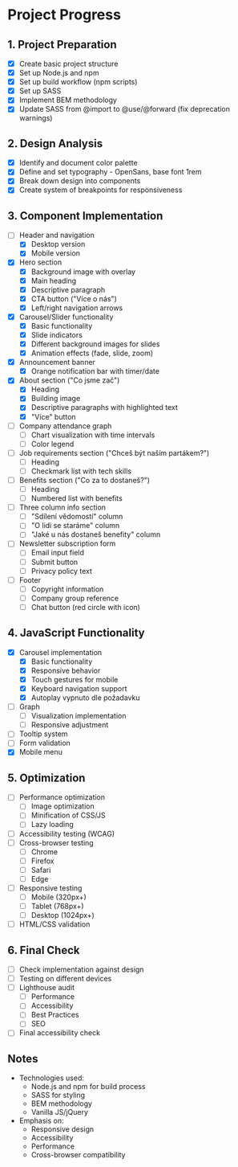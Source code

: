 # Project Progress

## 1. Project Preparation
- [x] Create basic project structure
- [x] Set up Node.js and npm
- [x] Set up build workflow (npm scripts)
- [x] Set up SASS
- [x] Implement BEM methodology
- [x] Update SASS from @import to @use/@forward (fix deprecation warnings)

## 2. Design Analysis
- [x] Identify and document color palette
- [x] Define and set typography - OpenSans, base font 1rem
- [x] Break down design into components
- [x] Create system of breakpoints for responsiveness

## 3. Component Implementation
- [ ] Header and navigation
  - [x] Desktop version
  - [x] Mobile version
- [x] Hero section
  - [x] Background image with overlay
  - [x] Main heading
  - [x] Descriptive paragraph
  - [x] CTA button ("Více o nás")
  - [x] Left/right navigation arrows
- [x] Carousel/Slider functionality
  - [x] Basic functionality
  - [x] Slide indicators
  - [x] Different background images for slides
  - [x] Animation effects (fade, slide, zoom)
- [x] Announcement banner
  - [x] Orange notification bar with timer/date
- [x] About section ("Co jsme zač")
  - [x] Heading
  - [x] Building image
  - [x] Descriptive paragraphs with highlighted text
  - [x] "Více" button
- [ ] Company attendance graph
  - [ ] Chart visualization with time intervals
  - [ ] Color legend
- [ ] Job requirements section ("Chceš být naším partákem?")
  - [ ] Heading
  - [ ] Checkmark list with tech skills
- [ ] Benefits section ("Co za to dostaneš?")
  - [ ] Heading 
  - [ ] Numbered list with benefits
- [ ] Three column info section
  - [ ] "Sdílení vědomostí" column
  - [ ] "O lidi se staráme" column
  - [ ] "Jaké u nás dostaneš benefity" column
- [ ] Newsletter subscription form
  - [ ] Email input field
  - [ ] Submit button
  - [ ] Privacy policy text
- [ ] Footer
  - [ ] Copyright information
  - [ ] Company group reference
  - [ ] Chat button (red circle with icon)

## 4. JavaScript Functionality
- [x] Carousel implementation
  - [x] Basic functionality
  - [x] Responsive behavior
  - [x] Touch gestures for mobile
  - [x] Keyboard navigation support
  - [x] Autoplay vypnuto dle požadavku
- [ ] Graph
  - [ ] Visualization implementation
  - [ ] Responsive adjustment
- [ ] Tooltip system
- [ ] Form validation
- [x] Mobile menu

## 5. Optimization
- [ ] Performance optimization
  - [ ] Image optimization
  - [ ] Minification of CSS/JS
  - [ ] Lazy loading
- [ ] Accessibility testing (WCAG)
- [ ] Cross-browser testing
  - [ ] Chrome
  - [ ] Firefox
  - [ ] Safari
  - [ ] Edge
- [ ] Responsive testing
  - [ ] Mobile (320px+)
  - [ ] Tablet (768px+)
  - [ ] Desktop (1024px+)
- [ ] HTML/CSS validation

## 6. Final Check
- [ ] Check implementation against design
- [ ] Testing on different devices
- [ ] Lighthouse audit
  - [ ] Performance
  - [ ] Accessibility
  - [ ] Best Practices
  - [ ] SEO
- [ ] Final accessibility check

## Notes
- Technologies used:
  - Node.js and npm for build process
  - SASS for styling
  - BEM methodology
  - Vanilla JS/jQuery
- Emphasis on:
  - Responsive design
  - Accessibility
  - Performance
  - Cross-browser compatibility 